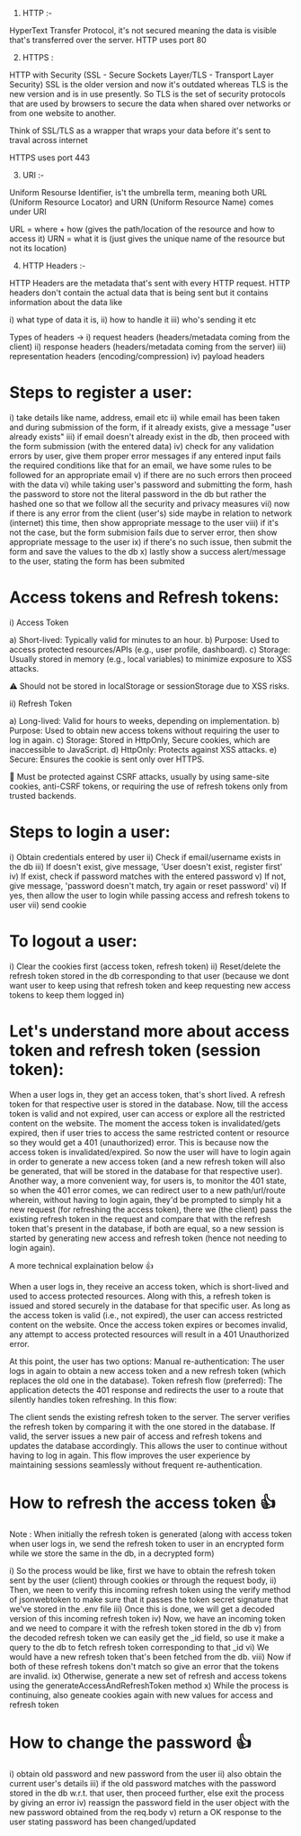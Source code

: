 1) HTTP :-

HyperText Transfer Protocol, it's not secured meaning the data is visible that's transferred over the server. HTTP uses port 80

2) HTTPS : 

HTTP with Security (SSL - Secure Sockets Layer/TLS - Transport Layer Security)
SSL is the older version and now it's outdated whereas TLS is the new version and is in use presently.  So TLS is the set of security protocols that are used by browsers to secure the data when shared over networks or from one website to another. 

Think of SSL/TLS as a wrapper that wraps your data before it's sent to traval across internet

HTTPS uses port 443

3) URI :-  

Uniform Resourse Identifier, is't the umbrella term, meaning both URL (Uniform Resource Locator) and URN (Uniform Resource Name) comes under URI

URL = where + how (gives the path/location of the resource and how to access it)
URN = what it is (just gives the unique name of the resource but not its location)

4) HTTP Headers :-  

HTTP Headers are the metadata that's sent with every HTTP request. HTTP headers don't contain the actual data that is being sent but it contains information about the data like

i) what type of data it is, ii) how to handle it iii) who's sending it etc

Types of headers -> i) request headers (headers/metadata coming from the client) ii) response headers (headers/metadata coming from the server) iii) representation headers (encoding/compression) iv) payload headers

# Steps to register a user:

i) take details like name, address, email etc
ii) while email has been taken and during submission of the form, if it already exists, give a message "user already exists"
iii) if email doesn't already exist in the db, then proceed with the form submission (with the entered data)
iv) check for any validation errors by user, give them proper error messages if any entered input fails the required conditions like that for an email, we have some rules to be followed for an appropriate email
v) if there are no such errors then proceed with the data 
vi) while taking user's password and submitting the form, hash the password to store not the literal password in the db but rather the hashed one so that we follow all the security and privacy measures
vii) now if there is any error from the client (user's) side maybe in relation to network (internet) this time, then show appropriate message to the user
viii) if it's not the case, but the form submision fails due to server error, then show appropriate message to the user
ix) if there's no such issue, then submit the form and save the values to the db
x) lastly show a success alert/message to the user, stating the form has been submited

# Access tokens and Refresh tokens:


i) Access Token

a) Short-lived: Typically valid for minutes to an hour.
b) Purpose: Used to access protected resources/APIs (e.g., user profile, dashboard).
c) Storage: Usually stored in memory (e.g., local variables) to minimize exposure to XSS attacks.

⚠️ Should not be stored in localStorage or sessionStorage due to XSS risks.

ii) Refresh Token

a) Long-lived: Valid for hours to weeks, depending on implementation.
b) Purpose: Used to obtain new access tokens without requiring the user to log in again.
c) Storage: Stored in HttpOnly, Secure cookies, which are inaccessible to JavaScript.
d) HttpOnly: Protects against XSS attacks.
e) Secure: Ensures the cookie is sent only over HTTPS.

🔐 Must be protected against CSRF attacks, usually by using same-site cookies, anti-CSRF tokens, or requiring the use of refresh tokens only from trusted backends.

# Steps to login a user:

i) Obtain credentials entered by user
ii) Check if email/username exists in the db
iii) If doesn't exist, give message, 'User doesn't exist, register first'
iv) If exist, check if password matches with the entered password
v) If not, give message, 'password doesn't match, try again or reset password'
vi) If yes, then allow the user to login while passing access and refresh tokens to user
vii) send cookie


# To logout a user:

i) Clear the cookies first (access token, refresh token)
ii) Reset/delete the refresh token stored in the db corresponding to that user (because we dont want user to keep using that refresh token and keep requesting new access tokens to keep them logged in)

# Let's understand more about access token and refresh token (session token):

When a user logs in, they get an access token, that's short lived. A refresh token for that respective user is stored in the database. Now, till the access token is valid and not expired, user can access or explore all the restricted content on the website. The moment the access token is invalidated/gets expired, then if user tries to access the same restricted content or resource so they would get a 401 (unauthorized) error. This is because now the access token is invalidated/expired. So now the user will have to login again in order to generate a new access token (and a new refresh token will also be generated, that will be stored in the database for that respective user). Another way, a more convenient way, for users is, to monitor the 401 state, so when the 401 error comes, we can redirect user to a new path/url/route wherein, without having to login again, they'd be prompted to simply hit a new request (for refreshing the access token), there we (the client) pass the existing refresh token in the request and compare that with the refresh token that's present in the database, if both are equal, so a new session is started by generating new access and refresh token (hence not needing to login again).

A more technical explaination below 👍

When a user logs in, they receive an access token, which is short-lived and used to access protected resources. Along with this, a refresh token is issued and stored securely in the database for that specific user.
As long as the access token is valid (i.e., not expired), the user can access restricted content on the website. Once the access token expires or becomes invalid, any attempt to access protected resources will result in a 401 Unauthorized error.

At this point, the user has two options:
Manual re-authentication: The user logs in again to obtain a new access token and a new refresh token (which replaces the old one in the database).
Token refresh flow (preferred): The application detects the 401 response and redirects the user to a route that silently handles token refreshing. In this flow:

The client sends the existing refresh token to the server.
The server verifies the refresh token by comparing it with the one stored in the database.
If valid, the server issues a new pair of access and refresh tokens and updates the database accordingly.
This allows the user to continue without having to log in again.
This flow improves the user experience by maintaining sessions seamlessly without frequent re-authentication.

# How to refresh the access token 👍

Note : When initially the refresh token is generated (along with access token when user logs in, we send the refresh token to user in an encrypted form while we store the same in the db, in a decrypted form)

i) So the process would be like, first we have to obtain the refresh token sent by the user (client) through cookies or through the request body,
ii) Then, we neen to verify this incoming refresh token using the verify method of jsonwebtoken to make sure that it passes the token secret signature that we've stored in the .env file
iii) Once this is done, we will get a decoded version of this incoming refresh token
iv) Now, we have an incoming token and we need to compare it with the refresh token stored in the db
v) from the decoded refresh token we can easily get the _id field, so use it make a query to the db to fetch refresh token corresponding to that _id
vi) We would have a new refresh token that's been fetched from the db.
viii) Now if both of these refresh tokens don't match so give an error that the tokens are invalid.
ix) Otherwise, generate a new set of refresh and access tokens using the generateAccessAndRefreshToken method
x) While the process is continuing, also geneate cookies again with new values for access and refresh token

# How to change the password 👍

i) obtain old password and new password from the user
ii) also obtain the current user's details
iii) if the old password matches with the password stored in the db w.r.t. that user, then proceed further, else exit the process by giving an error
iv) reassign the password field in the user object with the new password obtained from the req.body
v) return a OK response to the user stating password has been changed/updated